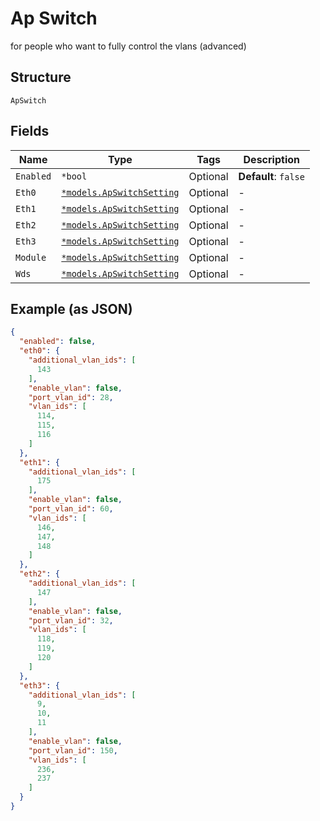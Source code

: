 
# Ap Switch

for people who want to fully control the vlans (advanced)

## Structure

`ApSwitch`

## Fields

| Name | Type | Tags | Description |
|  --- | --- | --- | --- |
| `Enabled` | `*bool` | Optional | **Default**: `false` |
| `Eth0` | [`*models.ApSwitchSetting`](../../doc/models/ap-switch-setting.md) | Optional | - |
| `Eth1` | [`*models.ApSwitchSetting`](../../doc/models/ap-switch-setting.md) | Optional | - |
| `Eth2` | [`*models.ApSwitchSetting`](../../doc/models/ap-switch-setting.md) | Optional | - |
| `Eth3` | [`*models.ApSwitchSetting`](../../doc/models/ap-switch-setting.md) | Optional | - |
| `Module` | [`*models.ApSwitchSetting`](../../doc/models/ap-switch-setting.md) | Optional | - |
| `Wds` | [`*models.ApSwitchSetting`](../../doc/models/ap-switch-setting.md) | Optional | - |

## Example (as JSON)

```json
{
  "enabled": false,
  "eth0": {
    "additional_vlan_ids": [
      143
    ],
    "enable_vlan": false,
    "port_vlan_id": 28,
    "vlan_ids": [
      114,
      115,
      116
    ]
  },
  "eth1": {
    "additional_vlan_ids": [
      175
    ],
    "enable_vlan": false,
    "port_vlan_id": 60,
    "vlan_ids": [
      146,
      147,
      148
    ]
  },
  "eth2": {
    "additional_vlan_ids": [
      147
    ],
    "enable_vlan": false,
    "port_vlan_id": 32,
    "vlan_ids": [
      118,
      119,
      120
    ]
  },
  "eth3": {
    "additional_vlan_ids": [
      9,
      10,
      11
    ],
    "enable_vlan": false,
    "port_vlan_id": 150,
    "vlan_ids": [
      236,
      237
    ]
  }
}
```

